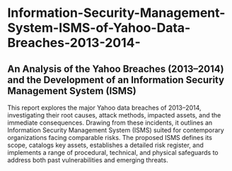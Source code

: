 # Information-Security-Management-System-ISMS-of-Yahoo-Data-Breaches-2013-2014-
## An Analysis of the Yahoo Breaches (2013–2014) and the Development of an Information Security Management System (ISMS)
 This report explores the major Yahoo data breaches of 2013–2014, investigating their root causes, attack methods, impacted assets, and the immediate consequences. Drawing from these incidents, it outlines an Information Security Management System (ISMS) suited for contemporary organizations facing comparable risks. The proposed ISMS defines its scope, catalogs key assets, establishes a detailed risk register, and implements a range of procedural, technical, and physical safeguards to address both past vulnerabilities and emerging threats.
